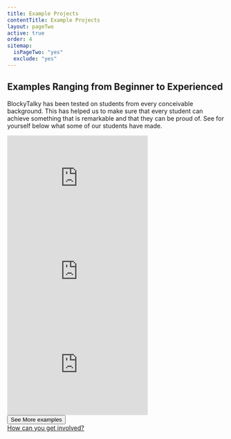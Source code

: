 ```yaml
---
title: Example Projects
contentTitle: Example Projects
layout: pageTwo
active: true
order: 4
sitemap:
  isPageTwo: "yes"
  exclude: "yes"
---
```

<section class="greenSection" id="examples" >
<h2 class="text-center whiteText"> Examples Ranging from Beginner to Experienced </h2>
<div class="container">
<div class="row"></div>
<div class="row">
  <div class="col-sm-6 col-md-offset-3">
    <p>BlockyTalky has been tested on students from every conceivable background. This has helped us to make sure that every student can achieve something that is remarkable and that they can be proud of. See for yourself below what some of our students have made.</p>
  </div>
</div>
<div class="row">
  <div class="col-md-3">
    <iframe height="215" width="325" src="https://www.youtube.com/embed/c-LRBy9Ti2A" frameborder="0" allowfullscreen></iframe>
  </div> <!-- col -->
  <div class="col-md-3 col-md-offset-1">
    <iframe height="215" width="325" src="https://www.youtube.com/embed/c-LRBy9Ti2A" frameborder="0" allowfullscreen></iframe>
  </div> <!-- col -->
  <div class="col-md-3 col-md-offset-1">
    <iframe height="215" width="325" src="https://www.youtube.com/embed/c-LRBy9Ti2A" frameborder="0" allowfullscreen></iframe>
  </div> <!-- col -->
</div> <!--row-->
<div class="row">
  <!-- Secondary, outline button -->
  <div class="text-center">
    <button type="button" class="btn btn-default">See More examples</button>
  </div> <!-- col -->
</div> <!-- row -->
<div class="row">
    <div class="text-center">
      <a href="../assemblyAndCost.html" class="whiteText">How can you get involved? <i class="fa fa-arrow-circle-right" aria-hidden="true"></i></a>
    </div> <!-- col -->
  </div> <!-- row -->
</div>
</section>
